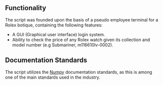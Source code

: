 ## Functionality
The script was founded upon the basis of a pseudo employee terminal for a Rolex botique, containing the following features:
* A GUI (Graphical user interface) login system. 
* Ability to check the price of any Rolex watch given its collection and model number (e.g Submariner, m116610lv-0002). 

## Documentation Standards
The script utilizes the [Numpy](https://numpydoc.readthedocs.io/en/latest/format.html) documentation standards, as this is among one of the main standards used in the industry. 
